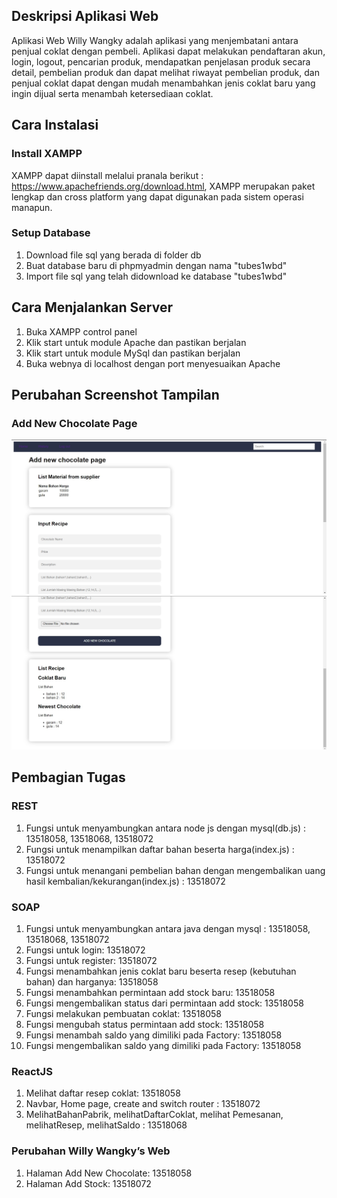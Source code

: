 ## Deskripsi Aplikasi Web

Aplikasi Web Willy Wangky adalah aplikasi yang menjembatani antara penjual coklat dengan pembeli. Aplikasi dapat melakukan pendaftaran akun, login, logout, pencarian produk, mendapatkan penjelasan produk secara detail, pembelian produk dan dapat melihat riwayat pembelian produk, dan penjual coklat dapat dengan mudah menambahkan jenis coklat baru yang ingin dijual serta menambah ketersediaan coklat.

## Cara Instalasi
### Install XAMPP
XAMPP dapat diinstall melalui pranala berikut : https://www.apachefriends.org/download.html, XAMPP merupakan paket lengkap dan cross platform yang dapat digunakan pada sistem operasi manapun.
### Setup Database
1. Download file sql yang berada di folder db
2. Buat database baru di phpmyadmin dengan nama "tubes1wbd"
3. Import file sql yang telah didownload ke database "tubes1wbd"
## Cara Menjalankan Server
1. Buka XAMPP control panel
2. Klik start untuk module Apache dan pastikan berjalan
3. Klik start untuk module MySql dan pastikan berjalan
4. Buka webnya di localhost dengan port menyesuaikan Apache

## Perubahan Screenshot Tampilan
### Add New Chocolate Page
![](screenshots/addNewChocolatePage1.jpg)
![](screenshots/addNewChocolatePage2.jpg)

## Pembagian Tugas
### REST
1. Fungsi untuk menyambungkan antara node js dengan mysql(db.js) : 13518058, 13518068, 13518072
2. Fungsi untuk menampilkan daftar bahan beserta harga(index.js) : 13518072
3. Fungsi untuk menangani pembelian bahan dengan mengembalikan uang hasil kembalian/kekurangan(index.js) : 13518072

### SOAP
1. Fungsi untuk menyambungkan antara java dengan mysql : 13518058, 13518068, 13518072
2. Fungsi untuk login: 13518072
3. Fungsi untuk register: 13518072
4. Fungsi menambahkan jenis coklat baru beserta resep (kebutuhan bahan) dan harganya: 13518058
5. Fungsi menambahkan permintaan add stock baru: 13518058
6. Fungsi mengembalikan status dari permintaan add stock: 13518058
7. Fungsi melakukan pembuatan coklat: 13518058
8. Fungsi mengubah status permintaan add stock: 13518058
9. Fungsi menambah saldo yang dimiliki pada Factory: 13518058
10. Fungsi mengembalikan saldo yang dimiliki pada Factory: 13518058

### ReactJS
1. Melihat daftar resep coklat: 13518058
2. Navbar, Home page, create and switch router : 13518072
3. MelihatBahanPabrik, melihatDaftarCoklat, melihat Pemesanan, melihatResep, melihatSaldo : 13518068


### Perubahan Willy Wangky’s Web
1. Halaman Add New Chocolate: 13518058
2. Halaman Add Stock: 13518072
